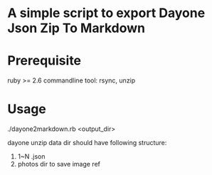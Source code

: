 # A simple script to export Dayone Json Zip To Markdown

# Prerequisite
ruby >= 2.6
commandline tool: rsync, unzip

# Usage

./dayone2markdown.rb <dayone json zip> <output_dir>

dayone unzip data dir should have following structure:
1. 1~N <dairy>.json
2. photos dir to save image ref

